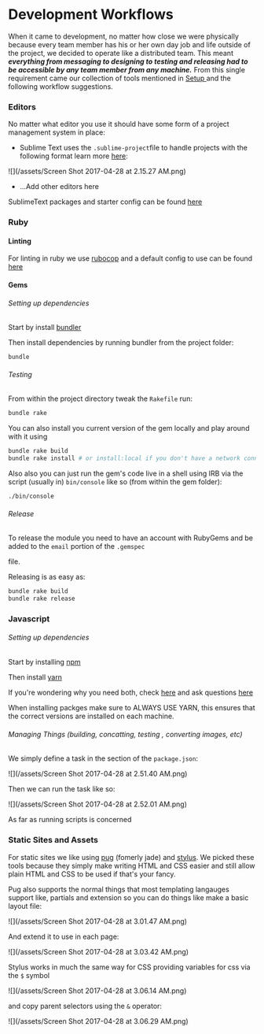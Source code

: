 # Development Workflows

When it came to development, no matter how close we were physically because every team member has his or her own day job and life outside of the project, we decided to operate like a distributed team. This meant _**everything from messaging to designing to testing and releasing had to be accessible by any team member from any machine.**_ From this single requirement came our collection of tools mentioned in [Setup ](/chapter1.md)and the following workflow suggestions.

### Editors

No matter what editor you use it should have some form of a project management system in place:

* Sublime Text uses the `.sublime-project`file to handle projects with the following format learn more [here](https://www.sublimetext.com/docs/3/projects.html):

![](/assets/Screen Shot 2017-04-28 at 2.15.27 AM.png)

* ...Add other editors here

SublimeText packages and starter config can be found [here](https://bitbucket.org/brwnrclse/dotty)

### Ruby

#### Linting

For linting in ruby we use [rubocop](http://rubocop.readthedocs.io/en/latest/) and a default config to use can be found [here](https://bitbucket.org/brwnrclse/dotty)

#### Gems

###### Setting up dependencies

Start by install [bundler](/bundler.io)

Then install dependencies by running bundler from the project folder:

```
bundle
```

###### Testing

From within the project directory tweak the `Rakefile` run:

```bash
bundle rake
```

You can also install you current version of the gem locally and play around with it using

```bash
bundle rake build
bundle rake install # or install:local if you don't have a network connection
```

Also also you can just run the gem's code live in a shell using IRB via the script \(usually in\) `bin/console` like so \(from within the gem folder\):

```
./bin/console
```

###### Release

To release the module you need to have an account with RubyGems and be added to the `email` portion of the `.gemspec`

file.

Releasing is as easy as:

```bash
bundle rake build
bundle rake release
```

### Javascript

###### Setting up dependencies

Start by installing [npm](https://docs.npmjs.com/getting-started/installing-node)

Then install [yarn](https://yarnpkg.com/en/)

If you're wondering why you need both, check [here](https://code.facebook.com/posts/1840075619545360) and ask questions [here](https://twitter.com/yarnpkg)

When installing packges make sure to ALWAYS USE YARN, this ensures that the correct versions are installed on each machine.

###### Managing Things \(building, concatting, testing , converting images, etc\)

We simply define a task in the section of the `package.json`:

![](/assets/Screen Shot 2017-04-28 at 2.51.40 AM.png)

Then we can run the task like so:

![](/assets/Screen Shot 2017-04-28 at 2.52.01 AM.png)

As far as running scripts is concerned 

### Static Sites and Assets

For static sites we like using [pug](https://pugjs.org/) \(fomerly jade\) and [stylus](http://stylus-lang.com). We picked these tools because they simply make writing HTML and CSS easier and still allow plain HTML and CSS to be used if that's your fancy.

Pug also supports the normal things that most templating langauges support like, partials and extension so you can do things like make a basic layout file:

![](/assets/Screen Shot 2017-04-28 at 3.01.47 AM.png)

And extend it to use in each page:

![](/assets/Screen Shot 2017-04-28 at 3.03.42 AM.png)

Stylus works in much the same way for CSS providing variables for css via the `$` symbol

![](/assets/Screen Shot 2017-04-28 at 3.06.14 AM.png)

and copy parent selectors using the `&` operator:

![](/assets/Screen Shot 2017-04-28 at 3.06.29 AM.png)

